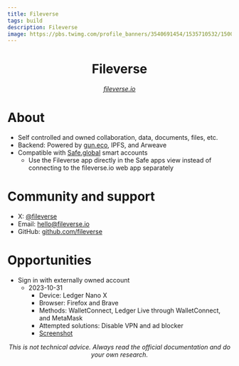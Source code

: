 ```yaml
---
title: Fileverse
tags: build
description: Fileverse
image: https://pbs.twimg.com/profile_banners/3540691454/1535710532/1500x500
---
```


<h1 style="text-align: center;">Fileverse</h1>

<p style="text-align: center;
          font-style: italic"><a href="https://fileverse.io" target="_blank">fileverse.io</a></p>

# About

- Self controlled and owned collaboration, data, documents, files, etc.
- Backend: Powered by [gun.eco](https://gun.eco), IPFS, and Arweave
- Compatible with [Safe.global](https://safe.global) smart accounts
    - Use the Fileverse app directly in the Safe apps view instead of connecting to the fileverse.io web app separately

# Community and support

- X: [@fileverse](https://twitter.com/fileverse)
- Email: [hello@fileverse.io](mailto:hello@fileverse.io)
- GitHub: [github.com/fileverse](https://github.com/fileverse)

# Opportunities

- Sign in with externally owned account
    - 2023-10-31
        - Device: Ledger Nano X
        - Browser: Firefox and Brave
        - Methods: WalletConnect, Ledger Live through WalletConnect, and MetaMask
        - Attempted solutions: Disable VPN and ad blocker
        - [Screenshot](https://drive.proton.me/urls/42EYAGF5Q8#N1w6fjP28hjV)


<p style="text-align: center; font-style: italic">This is not technical advice. Always read the official documentation and do your own research.</p>